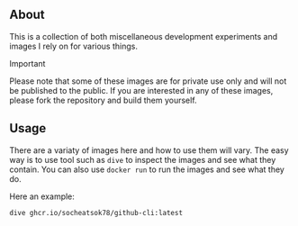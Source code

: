 ## About

This is a collection of both miscellaneous development experiments and images I rely on for various things.

> [!IMPORTANT]
> Please note that some of these images are for private use only and will not be published to the public. If you are interested in any of these images, please fork the repository and build them yourself.

## Usage

There are a variaty of images here and how to use them will vary. The easy way is to use tool such as `dive` to inspect the images and see what they contain. You can also use `docker run` to run the images and see what they do.

Here an example:
```bash
dive ghcr.io/socheatsok78/github-cli:latest
```
